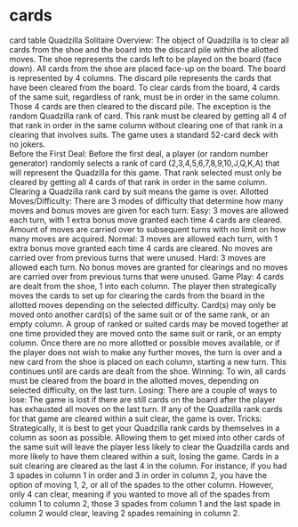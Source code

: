# cards
card table
Quadzilla Solitaire 
Overview:
The object of Quadzilla is to clear all cards from the shoe and the board into the discard pile within the allotted moves. The shoe represents the cards left to be played on the board (face down). All cards from the shoe are placed face-up on the board. The board is represented by 4 columns. The discard pile represents the cards that have been cleared from the board. To clear cards from the board, 4 cards of the same suit, regardless of rank, must be in order in the same column. Those 4 cards are then cleared to the discard pile. The exception is the random Quadzilla rank of card. This rank must be cleared by getting all 4 of that rank in order in the same column without clearing one of that rank in a clearing that involves suits. The game uses a standard 52-card deck with no jokers.  
Before the First Deal:
Before the first deal, a player (or random number generator) randomly selects a rank of card (2,3,4,5,6,7,8,9,10,J,Q,K,A) that will represent the Quadzilla for this game. That rank selected must only be cleared by getting all 4 cards of that rank in order in the same column. Clearing a Quadzilla rank card by suit means the game is over.
Allotted Moves/Difficulty:
There are 3 modes of difficulty that determine how many moves and bonus moves are given for each turn:
Easy: 3 moves are allowed each turn, with 1 extra bonus move granted each time 4 cards are cleared. Amount of moves are carried over to subsequent turns with no limit on how many moves are acquired.
Normal: 3 moves are allowed each turn, with 1 extra bonus move granted each time 4 cards are cleared. No moves are carried over from previous turns that were unused.
Hard: 3 moves are allowed each turn. No bonus moves are granted for clearings and no moves are carried over from previous turns that were unused. 
Game Play:
4 cards are dealt from the shoe, 1 into each column. The player then strategically moves the cards to set up for clearing the cards from the board in the allotted moves depending on the selected difficulty. Card(s) may only be moved onto another card(s) of the same suit or of the same rank, or an empty column. A group of ranked or suited cards may be moved together at one time provided they are moved onto the same suit or rank, or an empty column. Once there are no more allotted or possible moves available, or if the player does not wish to make any further moves, the turn is over and a new card from the shoe is placed on each column, starting a new turn. This continues until are cards are dealt from the shoe.
Winning:
To win, all cards must be cleared from the board in the allotted moves, depending on selected difficulty, on the last turn. 
Losing:
There are a couple of ways to lose:
The game is lost if there are still cards on the board after the player has exhausted all moves on the last turn.
If any of the Quadzilla rank cards for that game are cleared within a suit clear, the game is over.
Tricks:
Strategically, it is best to get your Quadzilla rank cards by themselves in a column as soon as possible. Allowing them to get mixed into other cards of the same suit will leave the player less likely to clear the Quadzilla cards and more likely to have them cleared within a suit, losing the game.
Cards in a suit clearing are cleared as the last 4 in the column. For instance, if you had 3 spades in column 1 in order and 3 in order in column 2, you have the option of moving 1, 2, or all of the spades to the other column. However, only 4 can clear, meaning if you wanted to move all of the spades from column 1 to column 2, those 3 spades from column 1 and the last spade in column 2 would clear, leaving 2 spades remaining in column 2. 




